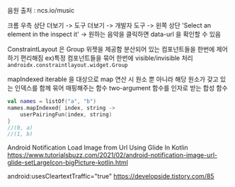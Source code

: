 음원 출처 : ncs.io/music

크롬 우측 상단 더보기 -> 도구 더보기 -> 개발자 도구 -> 왼쪽 상단 'Select an element in the inspect it' -> 원하는 음악을 클릭하면 data-url 을 확인할 수 있음 

ConstraintLayout 은 Group 위젯을 제공함
분산되어 있는 컴포넌트들을 한번에 제어하기 편리해짐
ex)특정 컴포넌트들을 묶어 한번에 visible/invisible 처리
`androidx.constraintlayout.widget.Group`

mapIndexed
iterable 을 대상으로 map 연산 시 원소 뿐 아니라 해당 원소가 갖고 있는 인덱스를 함께 묶어 매핑해주는 함수
two-argument 함수를 인자로 받는 합성 함수

```kotlin
val names = listOf("a", "b")
names.mapIndexed{ index, string ->
    userPairingFun(index, string)
}
//(0, a)
//(1, b)
```






Android Notification Load Image from Url Using Glide In Kotlin
https://www.tutorialsbuzz.com/2021/02/android-notification-image-url-glide-setLargeIcon-bigPicture-kotlin.html

android:usesCleartextTraffic="true"
https://developside.tistory.com/85


